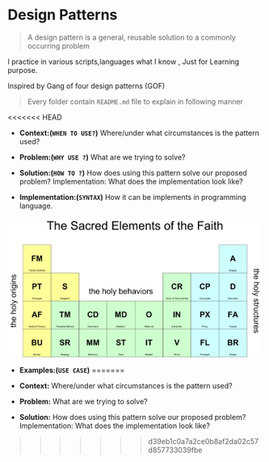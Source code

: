 # Design Patterns 
>A design pattern is a general, reusable solution to a commonly occurring problem


I practice  in various scripts,languages what I know , 
Just for Learning purpose. 

Inspired by Gang of four design patterns (GOF)

>Every folder contain `README.md` file to explain in following manner 

<<<<<<< HEAD
- **Context:(`WHEN TO USE?`)** Where/under what circumstances is the pattern used? 

- **Problem:(`WHY USE ?`)** What are we trying to solve?

- **Solution:(`HOW TO ?`)** How does using this pattern solve our proposed problem?
Implementation: What does the implementation look like?  

- **Implementation:(`SYNTAX`)** 
How it can be implements in programming language.

![Table Periodic for Design Patterns](periodic_table.png)
- **Examples:(`USE CASE`)** 
=======
- **Context:** Where/under what circumstances is the pattern used?

- **Problem:** What are we trying to solve?

- **Solution:** How does using this pattern solve our proposed problem?
Implementation: What does the implementation look like?  
>>>>>>> d39eb1c0a7a2ce0b8af2da02c57d857733039fbe
